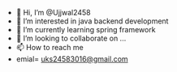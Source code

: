 - 👋 Hi, I’m @Ujjwal2458
- 👀 I’m interested in java backend development
- 🌱 I’m currently learning spring framework
- 💞️ I’m looking to collaborate on ...
- 📫 How to reach me 
- emial= uks24583016@gmail.com

<!---
Ujjwal2458/Ujjwal2458 is a ✨ special ✨ repository because its `README.md` (this file) appears on your GitHub profile.
You can click the Preview link to take a look at your changes.
--->
